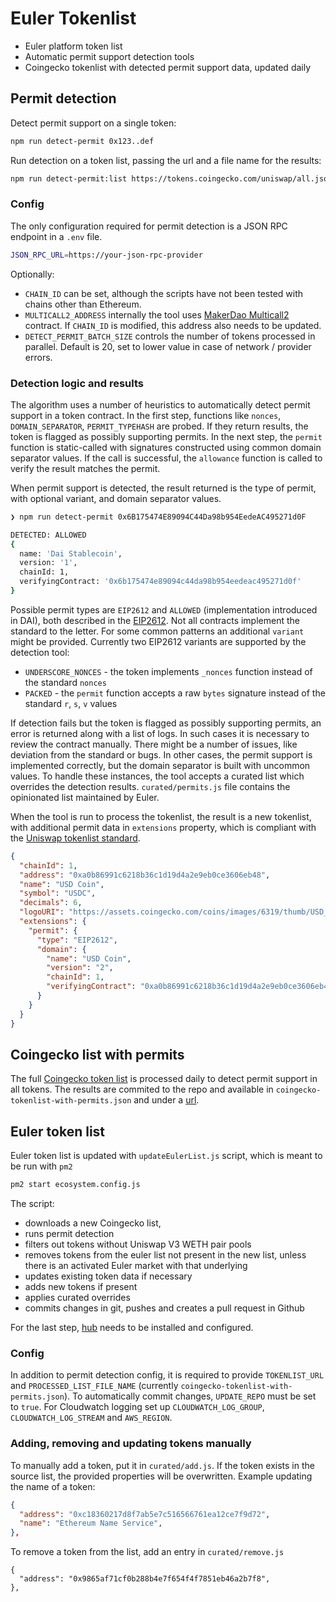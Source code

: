 # Euler Tokenlist

- Euler platform token list
- Automatic permit support detection tools
- Coingecko tokenlist with detected permit support data, updated daily

## Permit detection
Detect permit support on a single token:
```bash
npm run detect-permit 0x123..def
```

Run detection on a token list, passing the url and a file name for the results:
```bash
npm run detect-permit:list https://tokens.coingecko.com/uniswap/all.json coingecko-tokenlist-with-permits.json
```

### Config
The only configuration required for permit detection is a JSON RPC endpoint in a `.env` file.

```bash
JSON_RPC_URL=https://your-json-rpc-provider
```

Optionally:
- `CHAIN_ID` can be set, although the scripts have not been tested with chains other than Ethereum.
- `MULTICALL2_ADDRESS` internally the tool uses [MakerDao Multicall2](https://github.com/makerdao/multicall/blob/master/src/Multicall2.sol) contract. If `CHAIN_ID` is modified, this address also needs to be updated.
- `DETECT_PERMIT_BATCH_SIZE` controls the number of tokens processed in parallel. Default is 20, set to lower value in case of network / provider errors.

### Detection logic and results
The algorithm uses a number of heuristics to automatically detect permit support in a token contract. In the first step, functions like `nonces`, `DOMAIN_SEPARATOR`, `PERMIT_TYPEHASH` are probed. If they return results, the token is flagged as possibly supporting permits. In the next step, the `permit` function is static-called with signatures constructed using common domain separator values. If the call is successful, the `allowance` function is called to verify the result matches the permit.

When permit support is detected, the result returned is the type of permit, with optional variant, and domain separator values.
```bash
❯ npm run detect-permit 0x6B175474E89094C44Da98b954EedeAC495271d0F

DETECTED: ALLOWED 
{
  name: 'Dai Stablecoin',
  version: '1',
  chainId: 1,
  verifyingContract: '0x6b175474e89094c44da98b954eedeac495271d0f'
}
```

Possible permit types are `EIP2612` and `ALLOWED` (implementation introduced in DAI), both described in the [EIP2612](https://eips.ethereum.org/EIPS/eip-2612). 
Not all contracts implement the standard to the letter. For some common patterns an additional `variant` might be provided. Currently two EIP2612 variants are supported by the detection tool:
- `UNDERSCORE_NONCES` - the token implements `_nonces` function instead of the standard `nonces`
- `PACKED` - the `permit` function accepts a raw `bytes` signature instead of the standard `r`, `s`, `v` values

If detection fails but the token is flagged as possibly supporting permits, an error is returned along with a list of logs. In such cases it is necessary to review the contract manually. There might be a number of issues, like deviation from the standard or bugs. In other cases, the permit support is implemented correctly, but the domain separator is built with uncommon values. To handle these instances, the tool accepts a curated list which overrides the detection results. `curated/permits.js` file contains the opinionated list maintained by Euler.

When the tool is run to process the tokenlist, the result is a new tokenlist, with additional permit data in `extensions` property, which is compliant with the [Uniswap tokenlist standard](https://github.com/Uniswap/token-lists).
```json
{
  "chainId": 1,
  "address": "0xa0b86991c6218b36c1d19d4a2e9eb0ce3606eb48",
  "name": "USD Coin",
  "symbol": "USDC",
  "decimals": 6,
  "logoURI": "https://assets.coingecko.com/coins/images/6319/thumb/USD_Coin_icon.png?1547042389",
  "extensions": {
    "permit": {
      "type": "EIP2612",
      "domain": {
        "name": "USD Coin",
        "version": "2",
        "chainId": 1,
        "verifyingContract": "0xa0b86991c6218b36c1d19d4a2e9eb0ce3606eb48"
      }
    }
  }
}
```

## Coingecko list with permits

The full [Coingecko token list](https://tokens.coingecko.com/uniswap/all.json) is processed daily to detect permit support in all tokens. The results are commited to the repo and available in `coingecko-tokenlist-with-permits.json` and under a [url]('https://raw.githubusercontent.com/euler-xyz/euler-tokenlist/master/coingecko-tokenlist-with-permits.json').

## Euler token list

Euler token list is updated with `updateEulerList.js` script, which is meant to be run with `pm2`
```bash
pm2 start ecosystem.config.js
``` 

The script:
- downloads a new Coingecko list,
- runs permit detection
- filters out tokens without Uniswap V3 WETH pair pools
- removes tokens from the euler list not present in the new list, unless there is an activated Euler market with that underlying
- updates existing token data if necessary
- adds new tokens if present
- applies curated overrides
- commits changes in git, pushes and creates a pull request in Github 

For the last step, [hub](https://hub.github.com/) needs to be installed and configured.

### Config

In addition to permit detection config, it is required to provide `TOKENLIST_URL` and `PROCESSED_LIST_FILE_NAME` (currently `coingecko-tokenlist-with-permits.json`). To automatically commit changes, `UPDATE_REPO` must be set to `true`. For Cloudwatch logging set up `CLOUDWATCH_LOG_GROUP`, `CLOUDWATCH_LOG_STREAM` and `AWS_REGION`.

### Adding, removing and updating tokens manually
To manually add a token, put it in `curated/add.js`. If the token exists in the source list, the provided properties will be overwritten. Example updating the name of a token:
```json
{
  "address": "0xc18360217d8f7ab5e7c516566761ea12ce7f9d72",
  "name": "Ethereum Name Service",
},
```
To remove a token from the list, add an entry in `curated/remove.js`
```
{
  "address": "0x9865af71cf0b288b4e7f654f4f7851eb46a2b7f8",
},
```
